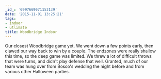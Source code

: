 ```yaml
---
_id_: '6997669071153139'
date: '2015-11-01 13:25:21'
tags:
- indoor
- utlimate
title: Woodbridge Indoor
---
```


Our closest Woodbridge game yet. We went down a few points early, then clawed our way back to win by a couple. The endzones were really
shallow this time, so the deep game was limited. We threw a lot of difficult throws that were turns, and didn't play defense that well.
Granted, much of our team was hung over from Bosco's wedding the night before and from various other Halloween parties.
